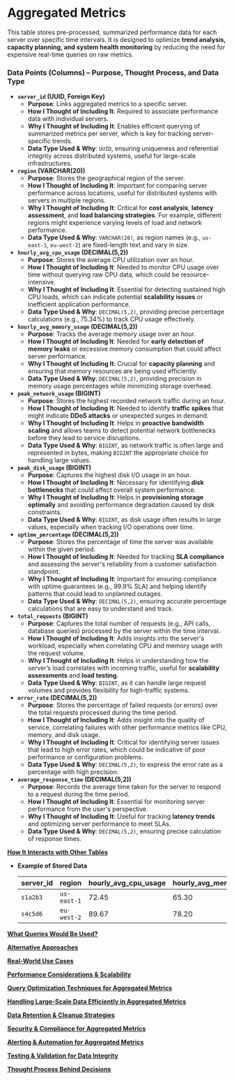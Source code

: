 # Aggregated Metrics

This table stores pre-processed, summarized performance data for each server over specific time intervals. It is designed to optimize **trend analysis, capacity planning, and system health monitoring** by reducing the need for expensive real-time queries on raw metrics.

### **Data Points (Columns) – Purpose, Thought Process, and Data Type**

- **`server_id` (UUID, Foreign Key)**
    - **Purpose**: Links aggregated metrics to a specific server.
    - **How I Thought of Including It**: Required to associate performance data with individual servers.
    - **Why I Thought of Including It**: Enables efficient querying of summarized metrics per server, which is key for tracking server-specific trends.
    - **Data Type Used & Why**: `UUID`, ensuring uniqueness and referential integrity across distributed systems, useful for large-scale infrastructures.
- **`region` (VARCHAR(20))**
    - **Purpose**: Stores the geographical region of the server.
    - **How I Thought of Including It**: Important for comparing server performance across locations, useful for distributed systems with servers in multiple regions.
    - **Why I Thought of Including It**: Critical for **cost analysis**, **latency assessment**, and **load balancing strategies**. For example, different regions might experience varying levels of load and network performance.
    - **Data Type Used & Why**: `VARCHAR(20)`, as region names (e.g., `us-east-1`, `eu-west-2`) are fixed-length text and vary in size.
- **`hourly_avg_cpu_usage` (DECIMAL(5,2))**
    - **Purpose**: Stores the average CPU utilization over an hour.
    - **How I Thought of Including It**: Needed to monitor CPU usage over time without querying raw CPU data, which could be resource-intensive.
    - **Why I Thought of Including It**: Essential for detecting sustained high CPU loads, which can indicate potential **scalability issues** or inefficient application performance.
    - **Data Type Used & Why**: `DECIMAL(5,2)`, providing precise percentage calculations (e.g., 75.34%) to track CPU usage effectively.
- **`hourly_avg_memory_usage` (DECIMAL(5,2))**
    - **Purpose**: Tracks the average memory usage over an hour.
    - **How I Thought of Including It**: Needed for **early detection of memory leaks** or excessive memory consumption that could affect server performance.
    - **Why I Thought of Including It**: Crucial for **capacity planning** and ensuring that memory resources are being used efficiently.
    - **Data Type Used & Why**: `DECIMAL(5,2)`, providing precision in memory usage percentages while minimizing storage overhead.
- **`peak_network_usage` (BIGINT)**
    - **Purpose**: Stores the highest recorded network traffic during an hour.
    - **How I Thought of Including It**: Needed to identify **traffic spikes** that might indicate **DDoS attacks** or unexpected surges in demand.
    - **Why I Thought of Including It**: Helps in **proactive bandwidth scaling** and allows teams to detect potential network bottlenecks before they lead to service disruptions.
    - **Data Type Used & Why**: `BIGINT`, as network traffic is often large and represented in bytes, making `BIGINT` the appropriate choice for handling large values.
- **`peak_disk_usage` (BIGINT)**
    - **Purpose**: Captures the highest disk I/O usage in an hour.
    - **How I Thought of Including It**: Necessary for identifying **disk bottlenecks** that could affect overall system performance.
    - **Why I Thought of Including It**: Helps in **provisioning storage optimally** and avoiding performance degradation caused by disk constraints.
    - **Data Type Used & Why**: `BIGINT`, as disk usage often results in large values, especially when tracking I/O operations over time.
- **`uptime_percentage` (DECIMAL(5,2))**
    - **Purpose**: Stores the percentage of time the server was available within the given period.
    - **How I Thought of Including It**: Needed for tracking **SLA compliance** and assessing the server's reliability from a customer satisfaction standpoint.
    - **Why I Thought of Including It**: Important for ensuring compliance with uptime guarantees (e.g., 99.9% SLA) and helping identify patterns that could lead to unplanned outages.
    - **Data Type Used & Why**: `DECIMAL(5,2)`, ensuring accurate percentage calculations that are easy to understand and track.
- **`total_requests` (BIGINT)**
    - **Purpose**: Captures the total number of requests (e.g., API calls, database queries) processed by the server within the time interval.
    - **How I Thought of Including It**: Adds insights into the server's workload, especially when correlating CPU and memory usage with the request volume.
    - **Why I Thought of Including It**: Helps in understanding how the server’s load correlates with incoming traffic, useful for **scalability assessments** and **load testing**.
    - **Data Type Used & Why**: `BIGINT`, as it can handle large request volumes and provides flexibility for high-traffic systems.
- **`error_rate` (DECIMAL(5,2))**
    - **Purpose**: Stores the percentage of failed requests (or errors) over the total requests processed during the time period.
    - **How I Thought of Including It**: Adds insight into the quality of service, correlating failures with other performance metrics like CPU, memory, and disk usage.
    - **Why I Thought of Including It**: Critical for identifying server issues that lead to high error rates, which could be indicative of poor performance or configuration problems.
    - **Data Type Used & Why**: `DECIMAL(5,2)`, to express the error rate as a percentage with high precision.
- **`average_response_time` (DECIMAL(5,2))**
    - **Purpose**: Records the average time taken for the server to respond to a request during the time period.
    - **How I Thought of Including It**: Essential for monitoring server performance from the user's perspective.
    - **Why I Thought of Including It**: Useful for tracking **latency trends** and optimizing server performance to meet SLAs.
    - **Data Type Used & Why**: `DECIMAL(5,2)`, ensuring precise calculation of response times.

[**How It Interacts with Other Tables**](Aggregated%20Metrics%2019bead362d93807b9664c97496f8cc05/How%20It%20Interacts%20with%20Other%20Tables%2019dead362d9380829d94e31d1d8be0fb.md)

- **Example of Stored Data**
    
    
    | server_id | region | hourly_avg_cpu_usage | hourly_avg_memory_usage | peak_network_usage | peak_disk_usage | uptime_percentage |
    | --- | --- | --- | --- | --- | --- | --- |
    | `s1a2b3` | `us-east-1` | 72.45 | 65.30 | 1,200,000 | 350,000 | 99.95 |
    | `s4c5d6` | `eu-west-2` | 89.67 | 78.20 | 950,000 | 420,000 | 99.87 |

[**What Queries Would Be Used?**](What%20Queries%20Would%20Be%20Used.md)

[**Alternative Approaches**]()

[**Real-World Use Cases**]()

[**Performance Considerations & Scalability**]()

[**Query Optimization Techniques for Aggregated Metrics**]()

[**Handling Large-Scale Data Efficiently in Aggregated Metrics**]()

[**Data Retention & Cleanup Strategies**]()

[**Security & Compliance for Aggregated Metrics**]()

[**Alerting & Automation for Aggregated Metrics**]()

[**Testing & Validation for Data Integrity**]()

[**Thought Process Behind Decisions**]()
